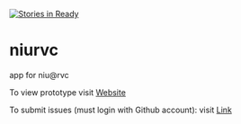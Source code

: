 [![Stories in Ready](https://badge.waffle.io/rvcapps/niurvc.png?label=ready&title=Ready)](https://waffle.io/rvcapps/niurvc?utm_source=badge)
# niurvc
app for niu@rvc 

To view prototype visit [Website](http://www.rvchourofcode.com/niurvc.html)

To submit issues (must login with Github account): visit [Link](https://waffle.io/rvcapps/niurvc) 
